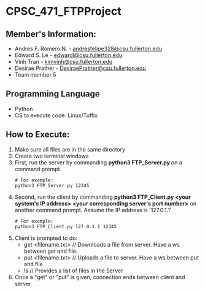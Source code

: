 # CPSC_471_FTPProject

## Member's Information:
* Andres F. Romero N. - andresfelipe328@csu.fullerton.edu
* Edward S. Le - edwardl@csu.fullerton.edu
* Vinh Tran - kimvinh@csu.fullerton.edu
* Desirae Prather - DesiraePrather@csu.fullerton.edu
* Team member 5

## Programming Language
* Python
* OS to execute code: Linux/Tuffix

## How to Execute:
1. Make sure all files are in the same directory
2. Create two terminal windows
3. First, run the server by commanding **python3 FTP_Server.py <your port>** on a command prompt.
   ```
   # For example:
   python3 FTP_Server.py 12345
   ```
4. Second, run the client by commanding **python3 FTP_Client.py <your system's IP address> <your corresponding server's port number>** on another command prompt.
   Assume the IP address is '127.0.1.1'
   ```
   # For example:
   python3 FTP_Client.py 127.0.1.1 12345
   ```
5. Client is prompted to do:
    * get <filename.txt> // Downloads a file from server. Have a ws between get and file.
    * put <filename.txt> // Uploads a file to server. Have a ws between put and file
    * ls                 // Provides a list of files in the Server
6. Once a "get" or "put" is given, connection ends between client and server

